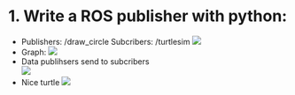 # 1. Write a ROS publisher with python:
+ Publishers: /draw_circle
  Subcribers: /turtlesim
![](https://i.imgur.com/jSuEieX.png)
+ Graph: 
![](https://i.imgur.com/9aRDT1i.png)
+ Data publihsers send to subcribers  
![](https://i.imgur.com/H7JazFZ.png)
+ Nice turtle 
![](https://i.imgur.com/ppECj4g.png)

